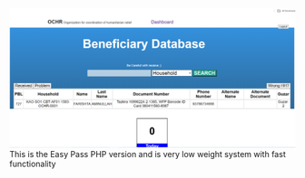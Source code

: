 ![Alt text](/images/ScreenShoot.PNG "Optional title")
This is the Easy Pass PHP version and is very low weight system with fast functionality 
